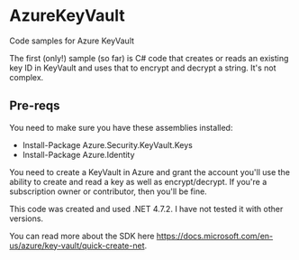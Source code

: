 # AzureKeyVault
Code samples for Azure KeyVault

The first (only!) sample (so far) is C# code that creates or reads an existing key ID in KeyVault and uses that to encrypt and decrypt a string. It's not complex.

## Pre-reqs
You need to make sure you have these assemblies installed:
- Install-Package Azure.Security.KeyVault.Keys
- Install-Package Azure.Identity

You need to create a KeyVault in Azure and grant the account you'll use the ability to create and read a key as well as encrypt/decrypt. If you're a subscription owner or contributor, then you'll be fine.

This code was created and used .NET 4.7.2. I have not tested it with other versions. 

You can read more about the SDK here https://docs.microsoft.com/en-us/azure/key-vault/quick-create-net. 
